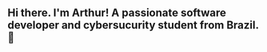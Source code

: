 ## Hi there. I'm Arthur! A passionate software developer and cybersucurity student from Brazil. 👋

<!--
**ArthurCavallero/ArthurCavallero** is a ✨ _special_ ✨ repository because its `README.md` (this file) appears on your GitHub profile.

Here are some ideas to get you started:

- 🔭 Hoje trabalho com Front-End 
- 🌱 Estudando Ciência da computação na faculdade Faci
- 🤔 Estou procurando minha primeira oportunidade de emprego na Área de Tecnologia. Meu sonho é trabalhar no futuro como engenheiro de Software,
  e ter experiência trabalhando com IA, Cibersegurança e jogos.
- 📫 Contate-me no email: arthurcavallero172@gmail.com 

